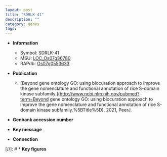 ```yaml
---
layout: post
title: "SDRLK-41"
description: ""
category: genes
tags: 
---
```


* **Information**  
    + Symbol: SDRLK-41  
    + MSU: [LOC_Os07g36780](http://rice.uga.edu/cgi-bin/ORF_infopage.cgi?orf=LOC_Os07g36780)  
    + RAPdb: [Os07g0553633](https://rapdb.dna.affrc.go.jp/locus/?name=Os07g0553633)  

* **Publication**  
    + [Beyond gene ontology GO: using biocuration approach to improve the gene nomenclature and functional annotation of rice S-domain kinase subfamily.](http://www.ncbi.nlm.nih.gov/pubmed?term=Beyond gene ontology GO: using biocuration approach to improve the gene nomenclature and functional annotation of rice S-domain kinase subfamily.%5BTitle%5D), 2021, PeerJ.

* **Genbank accession number**  

* **Key message**  

* **Connection**  

[//]: # * **Key figures**  


